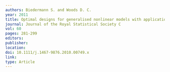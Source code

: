 ```yaml
---
authors: Biedermann S. and Woods D. C. 
year: 2011 
title: Optimal designs for generalised nonlinear models with application to second harmonic generation experiments 
journal: Journal of the Royal Statistical Society C 
vol: 60 
pages: 281-299 
editors: 
publisher: 
location: 
doi: 10.1111/j.1467-9876.2010.00749.x 
link: 
type: Article 
---
```

 
